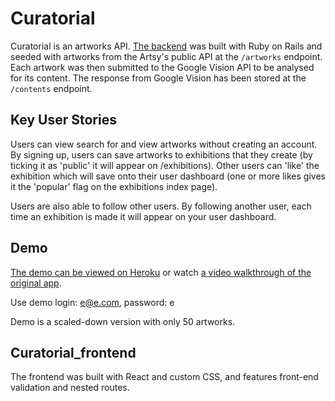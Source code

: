 # Curatorial

Curatorial is an artworks API. [The backend](https://github.com/softscienceprojects/Curatorial_backend) was built with Ruby on Rails and seeded with artworks from the Artsy's public API at the `/artworks` endpoint. Each artwork was then submitted to the Google Vision API to be analysed for its content. The response from Google Vision has been stored at the `/contents` endpoint. 

## Key User Stories
Users can view search for and view artworks without creating an account. By signing up, users can save artworks to exhibitions that they create (by ticking it as 'public' it will appear on /exhibitions). Other users can 'like' the exhibition which will save onto their user dashboard (one or more likes gives it the 'popular' flag on the exhibitions index page). 

Users are also able to follow other users. By following another user, each time an exhibition is made it will appear on your user dashboard.

## Demo
[The demo can be viewed on Heroku](https://curatorial-app.herokuapp.com/) or watch [a video walkthrough of the original app](https://youtu.be/5UTHCuM9oL0).

Use demo login: e@e.com, password: e

Demo is a scaled-down version with only 50 artworks.

## Curatorial_frontend

The frontend was built with React and custom CSS, and features front-end validation and nested routes.

